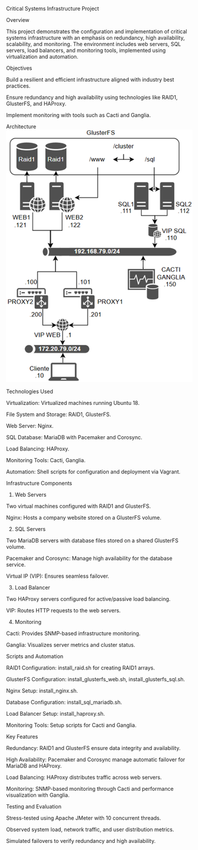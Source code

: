 Critical Systems Infrastructure Project

Overview

This project demonstrates the configuration and implementation of critical systems infrastructure with an emphasis on redundancy, high availability, scalability, and monitoring. The environment includes web servers, SQL servers, load balancers, and monitoring tools, implemented using virtualization and automation.

Objectives

Build a resilient and efficient infrastructure aligned with industry best practices.

Ensure redundancy and high availability using technologies like RAID1, GlusterFS, and HAProxy.

Implement monitoring with tools such as Cacti and Ganglia.

Architecture
![Architecture Overview](./architecture.png)

Technologies Used

Virtualization: Virtualized machines running Ubuntu 18.

File System and Storage: RAID1, GlusterFS.

Web Server: Nginx.

SQL Database: MariaDB with Pacemaker and Corosync.

Load Balancing: HAProxy.

Monitoring Tools: Cacti, Ganglia.

Automation: Shell scripts for configuration and deployment via Vagrant.

Infrastructure Components

1. Web Servers

Two virtual machines configured with RAID1 and GlusterFS.

Nginx: Hosts a company website stored on a GlusterFS volume.

2. SQL Servers

Two MariaDB servers with database files stored on a shared GlusterFS volume.

Pacemaker and Corosync: Manage high availability for the database service.

Virtual IP (VIP): Ensures seamless failover.

3. Load Balancer

Two HAProxy servers configured for active/passive load balancing.

VIP: Routes HTTP requests to the web servers.

4. Monitoring

Cacti: Provides SNMP-based infrastructure monitoring.

Ganglia: Visualizes server metrics and cluster status.

Scripts and Automation

RAID1 Configuration: install_raid.sh for creating RAID1 arrays.

GlusterFS Configuration: install_glusterfs_web.sh, install_glusterfs_sql.sh.

Nginx Setup: install_nginx.sh.

Database Configuration: install_sql_mariadb.sh.

Load Balancer Setup: install_haproxy.sh.

Monitoring Tools: Setup scripts for Cacti and Ganglia.

Key Features

Redundancy: RAID1 and GlusterFS ensure data integrity and availability.

High Availability: Pacemaker and Corosync manage automatic failover for MariaDB and HAProxy.

Load Balancing: HAProxy distributes traffic across web servers.

Monitoring: SNMP-based monitoring through Cacti and performance visualization with Ganglia.

Testing and Evaluation

Stress-tested using Apache JMeter with 10 concurrent threads.

Observed system load, network traffic, and user distribution metrics.

Simulated failovers to verify redundancy and high availability.


